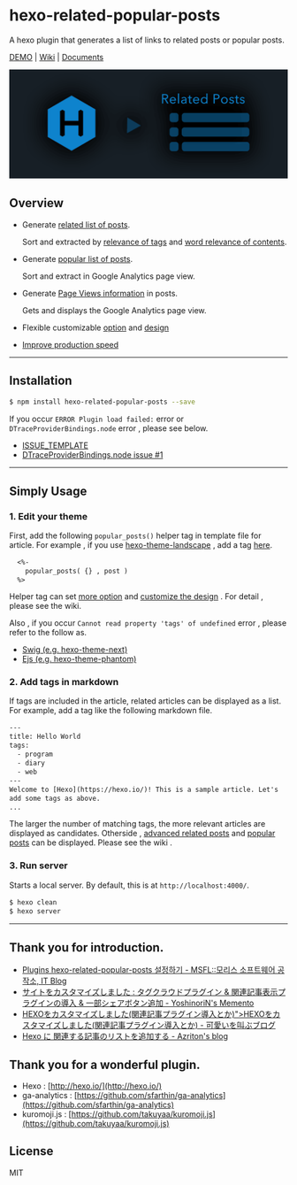 # hexo-related-popular-posts

A hexo plugin that generates a list of links to related posts or popular posts.

[DEMO](https://photo-tea.com/p/tea-plantation-mtfuji/#relatedPosts) | [Wiki](https://github.com/tea3/hexo-related-popular-posts/wiki/More-Settings) | [Documents](https://photo-tea.com/p/hexo-related-popular-posts/)

![Screenshot](src/img/hexo-rpp.png)

## Overview

- Generate [related list of posts](#simply-usage).

    Sort and extracted by [relevance of tags](#simply-usage) and [word relevance of contents](https://github.com/tea3/hexo-related-popular-posts/wiki/More-Settings#advanced-related-posts-morphological-analysis).

- Generate [popular list of posts](https://github.com/tea3/hexo-related-popular-posts/wiki/More-Settings#popular-posts).

    Sort and extract in Google Analytics page view.

- Generate [Page Views information](https://github.com/tea3/hexo-related-popular-posts/wiki/More-Settings#visitor-counter) in posts.

    Gets and displays the Google Analytics page view.

- Flexible customizable [option](https://github.com/tea3/hexo-related-popular-posts/wiki/More-Settings#hepler) and [design](https://github.com/tea3/hexo-related-popular-posts/wiki/More-Settings#customize-html)
- [Improve production speed](https://github.com/tea3/hexo-related-popular-posts/wiki/More-Settings#cache)

---


## Installation

``` bash
$ npm install hexo-related-popular-posts --save
```

If you occur `ERROR Plugin load failed:` error or `DTraceProviderBindings.node` error , please see below.

- [ISSUE_TEMPLATE](https://github.com/tea3/hexo-related-popular-posts/blob/master/.github/ISSUE_TEMPLATE.md)
- [DTraceProviderBindings.node issue #1](https://github.com/tea3/hexo-related-popular-posts/issues/1)

---

## Simply Usage

### 1. Edit your theme

First, add the following `popular_posts()` helper tag in template file for article. For example , if you use [hexo-theme-landscape](https://github.com/hexojs/hexo-theme-landscape) , add a tag [here](https://github.com/hexojs/hexo-theme-landscape/blob/master/layout/_partial/article.ejs#L25).

``` ejs
  <%-
    popular_posts( {} , post )
  %>
```

Helper tag can set [more option](https://github.com/tea3/hexo-related-popular-posts/wiki/More-Settings#hepler) and [customize the design](https://github.com/tea3/hexo-related-popular-posts/wiki/More-Settings#customize-html) . For detail , please see the wiki.

Also , if you occur `Cannot read property 'tags' of undefined` error , please refer to the follow as.

- [Swig (e.g. hexo-theme-next)](https://github.com/tea3/hexo-related-popular-posts/issues/4)
- [Ejs (e.g. hexo-theme-phantom)](https://github.com/tea3/hexo-related-popular-posts/issues/6)

### 2. Add tags in markdown

If tags are included in the article, related articles can be displayed as a list. For example, add a tag like the following markdown file.

```
---
title: Hello World
tags:
  - program
  - diary
  - web
---
Welcome to [Hexo](https://hexo.io/)! This is a sample article. Let's add some tags as above.
...
```

The larger the number of matching tags, the more relevant articles are displayed as candidates. Otherside , [advanced related posts](https://github.com/tea3/hexo-related-popular-posts/wiki/More-Settings#advanced-related-posts-morphological-analysis) and [popular posts](https://github.com/tea3/hexo-related-popular-posts/wiki/More-Settings#popular-posts) can be displayed. Please see the wiki .

### 3. Run server

Starts a local server. By default, this is at `http://localhost:4000/`.

``` bash
$ hexo clean
$ hexo server
```


---

## Thank you for introduction.

- [Plugins hexo-related-popular-posts 설정하기 - MSFL::모리스 소프트웨어 공작소, IT Blog](http://ccambo.gitlab.io/2017/04/19/Plugins-hexo-related-popular-posts-%EC%84%A4%EC%A0%95%ED%95%98%EA%B8%B0/)
- [サイトをカスタマイズしました : タグクラウドプラグイン & 関連記事表示プラグインの導入 & 一部シェアボタン追加 - YoshinoriN's Memento](https://yoshinorin.net/2016/11/03/hexo-blog-customize/)
- [HEXOをカスタマイズしました(関連記事プラグイン導入とか)">HEXOをカスタマイズしました(関連記事プラグイン導入とか) - 可愛いを叫ぶブログ](http://8hagi.sakura.ne.jp/sblog/2017/02/11/hexo-related-post/)
- [Hexo に 関連する記事のリストを追加する - Azriton's blog](https://azriton.github.io/2017/06/16/Hexo%E3%81%AB%E9%96%A2%E9%80%A3%E3%81%99%E3%82%8B%E8%A8%98%E4%BA%8B%E3%81%AE%E3%83%AA%E3%82%B9%E3%83%88%E3%82%92%E8%BF%BD%E5%8A%A0%E3%81%99%E3%82%8B/)

## Thank you for a wonderful plugin.

- Hexo : [http://hexo.io/](http://hexo.io/)
- ga-analytics : [https://github.com/sfarthin/ga-analytics](https://github.com/sfarthin/ga-analytics)
- kuromoji.js : [https://github.com/takuyaa/kuromoji.js](https://github.com/takuyaa/kuromoji.js)

## License

MIT
